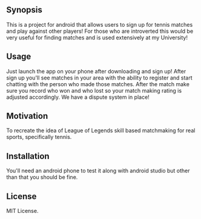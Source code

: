 ## Synopsis

This is a project for android that allows users to sign up for tennis matches and play against other players! For those who are introverted this would be very useful for finding matches and is used extensively at my University! 
## Usage

Just launch the app on your phone after downloading and sign up! After sign up you'll see matches in your area with the ability to register and start chatting with the person who made those matches. After the match make sure you record who won and who lost so your match making rating is adjusted accordingly. We have a dispute system in place! 

## Motivation

To recreate the idea of League of Legends skill based matchmaking for real sports, specifically tennis. 

## Installation

You'll need an android phone to test it along with android studio but other than that you should be fine.

## License

MIT License.
